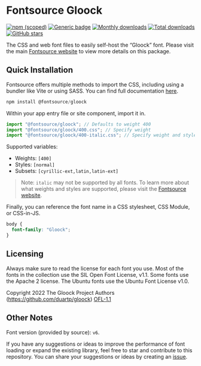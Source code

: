# Fontsource Gloock

[![npm (scoped)](https://img.shields.io/npm/v/@fontsource/gloock?color=brightgreen)](https://www.npmjs.com/package/@fontsource/gloock) [![Generic badge](https://img.shields.io/badge/fontsource-passing-brightgreen)](https://github.com/fontsource/fontsource) [![Monthly downloads](https://badgen.net/npm/dm/@fontsource/gloock)](https://github.com/fontsource/fontsource) [![Total downloads](https://badgen.net/npm/dt/@fontsource/gloock)](https://github.com/fontsource/fontsource) [![GitHub stars](https://img.shields.io/github/stars/fontsource/fontsource.svg?style=social&label=Star)](https://github.com/fontsource/fontsource/stargazers)

The CSS and web font files to easily self-host the “Gloock” font. Please visit the main [Fontsource website](https://fontsource.org/fonts/gloock) to view more details on this package.

## Quick Installation

Fontsource offers multiple methods to import the CSS, including using a bundler like Vite or using SASS. You can find full documentation [here](https://fontsource.org/docs/getting-started/introduction).

```javascript
npm install @fontsource/gloock
```

Within your app entry file or site component, import it in.

```javascript
import "@fontsource/gloock"; // Defaults to weight 400
import "@fontsource/gloock/400.css"; // Specify weight
import "@fontsource/gloock/400-italic.css"; // Specify weight and style
```

Supported variables:
- Weights: `[400]`
- Styles: `[normal]`
- Subsets: `[cyrillic-ext,latin,latin-ext]`

> Note: `italic` may not be supported by all fonts. To learn more about what weights and styles are supported, please visit the [Fontsource website](https://fontsource.org/fonts/gloock).

Finally, you can reference the font name in a CSS stylesheet, CSS Module, or CSS-in-JS.

```css
body {
  font-family: "Gloock";
}
```

## Licensing
Always make sure to read the license for each font you use. Most of the fonts in the collection use the SIL Open Font License, v1.1. Some fonts use the Apache 2 license. The Ubuntu fonts use the Ubuntu Font License v1.0.

Copyright 2022 The Gloock Project Authors (https://github.com/duartp/gloock)
[OFL-1.1](https://openfontlicense.org)

## Other Notes
Font version (provided by source): `v6`.

If you have any suggestions or ideas to improve the performance of font loading or expand the existing library, feel free to star and contribute to this repository. You can share your suggestions or ideas by creating an [issue](https://github.com/fontsource/fontsource/issues).